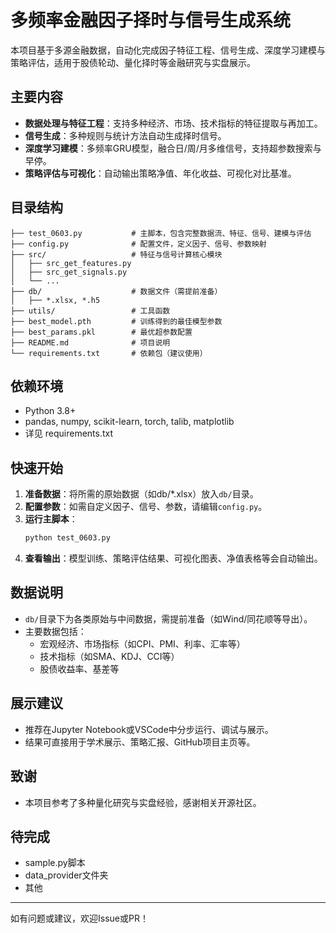 # 多频率金融因子择时与信号生成系统

本项目基于多源金融数据，自动化完成因子特征工程、信号生成、深度学习建模与策略评估，适用于股债轮动、量化择时等金融研究与实盘展示。

## 主要内容
- **数据处理与特征工程**：支持多种经济、市场、技术指标的特征提取与再加工。
- **信号生成**：多种规则与统计方法自动生成择时信号。
- **深度学习建模**：多频率GRU模型，融合日/周/月多维信号，支持超参数搜索与早停。
- **策略评估与可视化**：自动输出策略净值、年化收益、可视化对比基准。

## 目录结构
```
├── test_0603.py           # 主脚本，包含完整数据流、特征、信号、建模与评估
├── config.py              # 配置文件，定义因子、信号、参数映射
├── src/                   # 特征与信号计算核心模块
│   ├── src_get_features.py
│   ├── src_get_signals.py
│   └── ...
├── db/                    # 数据文件（需提前准备）
│   ├── *.xlsx, *.h5
├── utils/                 # 工具函数
├── best_model.pth         # 训练得到的最佳模型参数
├── best_params.pkl        # 最优超参数配置
├── README.md              # 项目说明
└── requirements.txt       # 依赖包（建议使用）
```

## 依赖环境
- Python 3.8+
- pandas, numpy, scikit-learn, torch, talib, matplotlib
- 详见 requirements.txt

## 快速开始
1. **准备数据**：将所需的原始数据（如db/*.xlsx）放入`db/`目录。
2. **配置参数**：如需自定义因子、信号、参数，请编辑`config.py`。
3. **运行主脚本**：
   ```bash
   python test_0603.py
   ```
4. **查看输出**：模型训练、策略评估结果、可视化图表、净值表格等会自动输出。

## 数据说明
- `db/`目录下为各类原始与中间数据，需提前准备（如Wind/同花顺等导出）。
- 主要数据包括：
  - 宏观经济、市场指标（如CPI、PMI、利率、汇率等）
  - 技术指标（如SMA、KDJ、CCI等）
  - 股债收益率、基差等

## 展示建议
- 推荐在Jupyter Notebook或VSCode中分步运行、调试与展示。
- 结果可直接用于学术展示、策略汇报、GitHub项目主页等。

## 致谢
- 本项目参考了多种量化研究与实盘经验，感谢相关开源社区。

## 待完成
- sample.py脚本
- data_provider文件夹
- 其他
---
如有问题或建议，欢迎Issue或PR！ 
